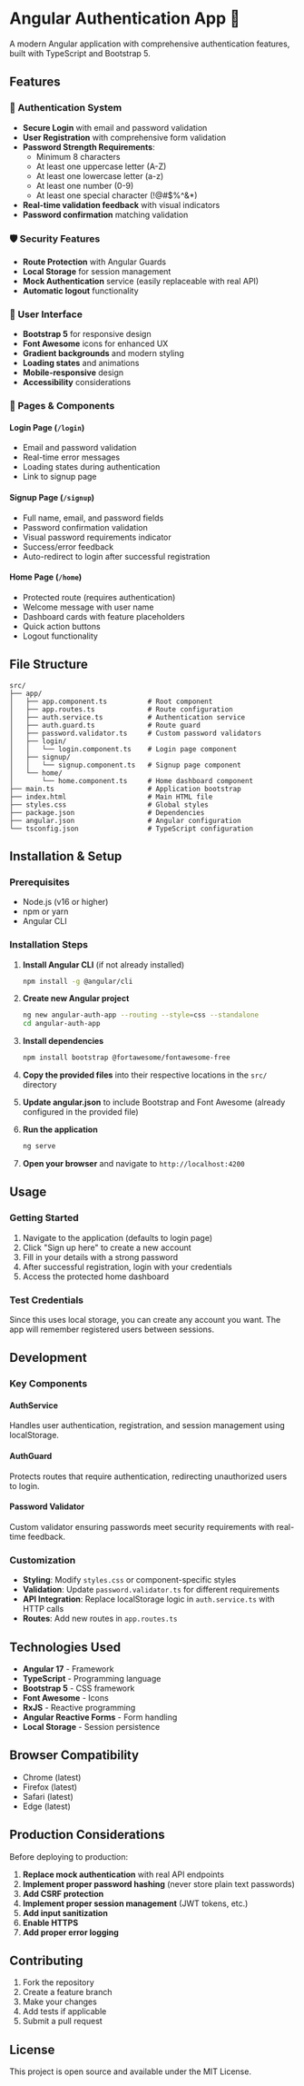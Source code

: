 # Angular Authentication App 👀

A modern Angular application with comprehensive authentication features, built with TypeScript and Bootstrap 5.

## Features

### 🔐 Authentication System
- **Secure Login** with email and password validation
- **User Registration** with comprehensive form validation
- **Password Strength Requirements**:
  - Minimum 8 characters
  - At least one uppercase letter (A-Z)
  - At least one lowercase letter (a-z)
  - At least one number (0-9)
  - At least one special character (!@#$%^&*)
- **Real-time validation feedback** with visual indicators
- **Password confirmation** matching validation

### 🛡️ Security Features
- **Route Protection** with Angular Guards
- **Local Storage** for session management
- **Mock Authentication** service (easily replaceable with real API)
- **Automatic logout** functionality

### 🎨 User Interface
- **Bootstrap 5** for responsive design
- **Font Awesome** icons for enhanced UX
- **Gradient backgrounds** and modern styling
- **Loading states** and animations
- **Mobile-responsive** design
- **Accessibility** considerations

### 📱 Pages & Components

#### Login Page (`/login`)
- Email and password validation
- Real-time error messages
- Loading states during authentication
- Link to signup page

#### Signup Page (`/signup`)
- Full name, email, and password fields
- Password confirmation validation
- Visual password requirements indicator
- Success/error feedback
- Auto-redirect to login after successful registration

#### Home Page (`/home`)
- Protected route (requires authentication)
- Welcome message with user name
- Dashboard cards with feature placeholders
- Quick action buttons
- Logout functionality

## File Structure

```
src/
├── app/
│   ├── app.component.ts          # Root component
│   ├── app.routes.ts             # Route configuration
│   ├── auth.service.ts           # Authentication service
│   ├── auth.guard.ts             # Route guard
│   ├── password.validator.ts     # Custom password validators
│   ├── login/
│   │   └── login.component.ts    # Login page component
│   ├── signup/
│   │   └── signup.component.ts   # Signup page component
│   └── home/
│       └── home.component.ts     # Home dashboard component
├── main.ts                       # Application bootstrap
├── index.html                    # Main HTML file
├── styles.css                    # Global styles
├── package.json                  # Dependencies
├── angular.json                  # Angular configuration
└── tsconfig.json                 # TypeScript configuration
```

## Installation & Setup

### Prerequisites
- Node.js (v16 or higher)
- npm or yarn
- Angular CLI

### Installation Steps

1. **Install Angular CLI** (if not already installed)
   ```bash
   npm install -g @angular/cli
   ```

2. **Create new Angular project**
   ```bash
   ng new angular-auth-app --routing --style=css --standalone
   cd angular-auth-app
   ```

3. **Install dependencies**
   ```bash
   npm install bootstrap @fortawesome/fontawesome-free
   ```

4. **Copy the provided files** into their respective locations in the `src/` directory

5. **Update angular.json** to include Bootstrap and Font Awesome (already configured in the provided file)

6. **Run the application**
   ```bash
   ng serve
   ```

7. **Open your browser** and navigate to `http://localhost:4200`

## Usage

### Getting Started
1. Navigate to the application (defaults to login page)
2. Click "Sign up here" to create a new account
3. Fill in your details with a strong password
4. After successful registration, login with your credentials
5. Access the protected home dashboard

### Test Credentials
Since this uses local storage, you can create any account you want. The app will remember registered users between sessions.

## Development

### Key Components

#### AuthService
Handles user authentication, registration, and session management using localStorage.

#### AuthGuard
Protects routes that require authentication, redirecting unauthorized users to login.

#### Password Validator
Custom validator ensuring passwords meet security requirements with real-time feedback.

### Customization
- **Styling**: Modify `styles.css` or component-specific styles
- **Validation**: Update `password.validator.ts` for different requirements
- **API Integration**: Replace localStorage logic in `auth.service.ts` with HTTP calls
- **Routes**: Add new routes in `app.routes.ts`

## Technologies Used

- **Angular 17** - Framework
- **TypeScript** - Programming language
- **Bootstrap 5** - CSS framework
- **Font Awesome** - Icons
- **RxJS** - Reactive programming
- **Angular Reactive Forms** - Form handling
- **Local Storage** - Session persistence

## Browser Compatibility

- Chrome (latest)
- Firefox (latest)
- Safari (latest)
- Edge (latest)

## Production Considerations

Before deploying to production:

1. **Replace mock authentication** with real API endpoints
2. **Implement proper password hashing** (never store plain text passwords)
3. **Add CSRF protection**
4. **Implement proper session management** (JWT tokens, etc.)
5. **Add input sanitization**
6. **Enable HTTPS**
7. **Add proper error logging**

## Contributing

1. Fork the repository
2. Create a feature branch
3. Make your changes
4. Add tests if applicable
5. Submit a pull request

## License

This project is open source and available under the MIT License.